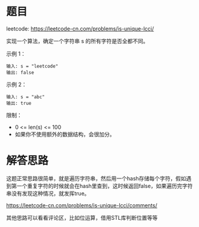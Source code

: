 # 题目
leetcode: https://leetcode-cn.com/problems/is-unique-lcci/

实现一个算法，确定一个字符串 s 的所有字符是否全都不同。


示例 1：
```
输入: s = "leetcode"
输出: false 
```

示例 2：
```
输入: s = "abc"
输出: true
```

限制：
- 0 <= len(s) <= 100
- 如果你不使用额外的数据结构，会很加分。

# 解答思路
这题正常思路很简单，就是遍历字符串，然后用一个hash存储每个字符，假如遇到第一个重复字符的时候就会在hash里查到，这时候返回false，如果遍历完字符串没有发现这种情况，就发挥true。

https://leetcode-cn.com/problems/is-unique-lcci/comments/

其他思路可以看看评论区，比如位运算，借用STL库判断位置等等